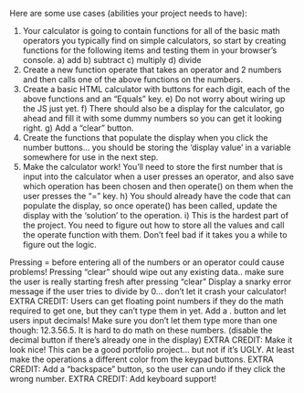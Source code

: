 Here are some use cases (abilities your project needs to have):

1) Your calculator is going to contain functions for all of the basic math operators you typically find on simple calculators, so start by creating functions for the following items and testing them in your browser’s console.
  a) add
  b) subtract
  c) multiply
  d) divide
2) Create a new function operate that takes an operator and 2 numbers and then calls one of the above functions on the numbers.
3) Create a basic HTML calculator with buttons for each digit, each of the above functions and an “Equals” key.
  e) Do not worry about wiring up the JS just yet.
  f) There should also be a display for the calculator, go ahead and fill it with some dummy numbers so you can get it looking right.
  g) Add a “clear” button.
4) Create the functions that populate the display when you click the number buttons… you should be storing the ‘display value’ in a variable somewhere for use in the next step.
5) Make the calculator work! You’ll need to store the first number that is input into the calculator when a user presses an operator, and also save which operation has been chosen and then operate() on them when the user presses the “=” key.
  h) You should already have the code that can populate the display, so once operate() has been called, update the display with the ‘solution’ to the operation.
  i) This is the hardest part of the project. You need to figure out how to store all the values and call the operate function with them. Don’t feel bad if it takes you a while to figure out the logic.

Pressing = before entering all of the numbers or an operator could cause problems!
Pressing “clear” should wipe out any existing data.. make sure the user is really starting fresh after pressing “clear”
Display a snarky error message if the user tries to divide by 0… don’t let it crash your calculator!
EXTRA CREDIT: Users can get floating point numbers if they do the math required to get one, but they can’t type them in yet. Add a . button and let users input decimals! Make sure you don’t let them type more than one though: 12.3.56.5. It is hard to do math on these numbers. (disable the decimal button if there’s already one in the display)
EXTRA CREDIT: Make it look nice! This can be a good portfolio project… but not if it’s UGLY. At least make the operations a different color from the keypad buttons.
EXTRA CREDIT: Add a “backspace” button, so the user can undo if they click the wrong number.
EXTRA CREDIT: Add keyboard support!
